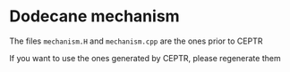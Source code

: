 # Dodecane mechanism
The files `mechanism.H` and `mechanism.cpp` are the ones prior to CEPTR

If you want to use the ones generated by CEPTR, please regenerate them

